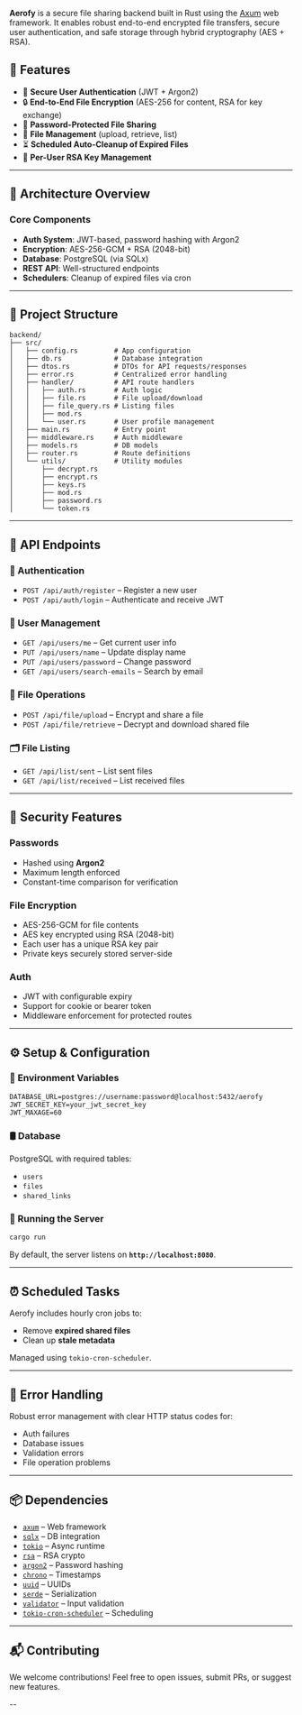 **Aerofy** is a secure file sharing backend built in Rust using the [Axum](https://docs.rs/axum/latest/axum/) web framework. It enables robust end-to-end encrypted file transfers, secure user authentication, and safe storage through hybrid cryptography (AES + RSA).

## 🚀 Features

* 🔐 **Secure User Authentication** (JWT + Argon2)
* 🔒 **End-to-End File Encryption** (AES-256 for content, RSA for key exchange)
* 📁 **Password-Protected File Sharing**
* 🧾 **File Management** (upload, retrieve, list)
* ⏳ **Scheduled Auto-Cleanup of Expired Files**
* 🔑 **Per-User RSA Key Management**

---

## 🧱 Architecture Overview

### Core Components

* **Auth System**: JWT-based, password hashing with Argon2
* **Encryption**: AES-256-GCM + RSA (2048-bit)
* **Database**: PostgreSQL (via SQLx)
* **REST API**: Well-structured endpoints
* **Schedulers**: Cleanup of expired files via cron

---

## 📁 Project Structure

```
backend/
├── src/
│   ├── config.rs         # App configuration
│   ├── db.rs             # Database integration
│   ├── dtos.rs           # DTOs for API requests/responses
│   ├── error.rs          # Centralized error handling
│   ├── handler/          # API route handlers
│   │   ├── auth.rs       # Auth logic
│   │   ├── file.rs       # File upload/download
│   │   ├── file_query.rs # Listing files
│   │   ├── mod.rs
│   │   └── user.rs       # User profile management
│   ├── main.rs           # Entry point
│   ├── middleware.rs     # Auth middleware
│   ├── models.rs         # DB models
│   ├── router.rs         # Route definitions
│   └── utils/            # Utility modules
│       ├── decrypt.rs
│       ├── encrypt.rs
│       ├── keys.rs
│       ├── mod.rs
│       ├── password.rs
│       └── token.rs
```

---

## 📡 API Endpoints

### 🔐 Authentication

* `POST /api/auth/register` – Register a new user
* `POST /api/auth/login` – Authenticate and receive JWT

### 👤 User Management

* `GET /api/users/me` – Get current user info
* `PUT /api/users/name` – Update display name
* `PUT /api/users/password` – Change password
* `GET /api/users/search-emails` – Search by email

### 📁 File Operations

* `POST /api/file/upload` – Encrypt and share a file
* `POST /api/file/retrieve` – Decrypt and download shared file

### 🗂 File Listing

* `GET /api/list/sent` – List sent files
* `GET /api/list/received` – List received files

---

## 🔐 Security Features

### Passwords

* Hashed using **Argon2**
* Maximum length enforced
* Constant-time comparison for verification

### File Encryption

* AES-256-GCM for file contents
* AES key encrypted using RSA (2048-bit)
* Each user has a unique RSA key pair
* Private keys securely stored server-side

### Auth

* JWT with configurable expiry
* Support for cookie or bearer token
* Middleware enforcement for protected routes

---

## ⚙️ Setup & Configuration

### 📄 Environment Variables

```env
DATABASE_URL=postgres://username:password@localhost:5432/aerofy
JWT_SECRET_KEY=your_jwt_secret_key
JWT_MAXAGE=60
```

### 🛢 Database

PostgreSQL with required tables:

* `users`
* `files`
* `shared_links`

### 🧪 Running the Server

```bash
cargo run
```

By default, the server listens on **`http://localhost:8080`**.

---

## ⏰ Scheduled Tasks

Aerofy includes hourly cron jobs to:

* Remove **expired shared files**
* Clean up **stale metadata**

Managed using `tokio-cron-scheduler`.

---

## 🧯 Error Handling

Robust error management with clear HTTP status codes for:

* Auth failures
* Database issues
* Validation errors
* File operation problems

---

## 📦 Dependencies

* [`axum`](https://crates.io/crates/axum) – Web framework
* [`sqlx`](https://crates.io/crates/sqlx) – DB integration
* [`tokio`](https://crates.io/crates/tokio) – Async runtime
* [`rsa`](https://crates.io/crates/rsa) – RSA crypto
* [`argon2`](https://crates.io/crates/argon2) – Password hashing
* [`chrono`](https://crates.io/crates/chrono) – Timestamps
* [`uuid`](https://crates.io/crates/uuid) – UUIDs
* [`serde`](https://crates.io/crates/serde) – Serialization
* [`validator`](https://crates.io/crates/validator) – Input validation
* [`tokio-cron-scheduler`](https://crates.io/crates/tokio-cron-scheduler) – Scheduling

---

## 📬 Contributing

We welcome contributions! Feel free to open issues, submit PRs, or suggest new features.

--
